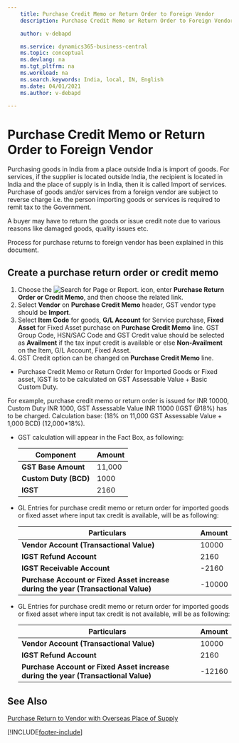 ```yaml
---
    title: Purchase Credit Memo or Return Order to Foreign Vendor
    description: Purchase Credit Memo or Return Order to Foreign Vendor

    author: v-debapd

    ms.service: dynamics365-business-central
    ms.topic: conceptual
    ms.devlang: na
    ms.tgt_pltfrm: na
    ms.workload: na
    ms.search.keywords: India, local, IN, English
    ms.date: 04/01/2021
    ms.author: v-debapd

---
```

# Purchase Credit Memo or Return Order to Foreign Vendor


Purchasing goods in India from a place outside India is import of goods. For services, if the supplier is located outside India, the recipient is located in India and the place of supply is in India, then it is called Import of services. Purchase of goods and/or services from a foreign vendor are subject to reverse charge i.e. the person importing goods or services is required to remit tax to the Government.

A buyer may have to return the goods or issue credit note due to various reasons like damaged goods, quality issues etc.

Process for purchase returns to foreign vendor has been explained in this document.

## Create a purchase return order or credit memo

1. Choose the ![Search for Page or Report.](image/search_small.png "Search for Page or Report icon") icon, enter **Purchase Return Order or Credit Memo**, and then choose the related link. 
2. Select **Vendor** on **Purchase Credit Memo** header, GST vendor type should be **Import**.
3. Select **Item Code** for goods, **G/L Account** for Service purchase, **Fixed Asset** for Fixed Asset purchase on **Purchase Credit Memo** line. GST Group Code, HSN/SAC Code and GST Credit value should be selected as **Availment** if the tax input credit is available or else **Non-Availment** on the Item, G/L Account, Fixed Asset.
4. GST Credit option can be changed on **Purchase Credit Memo** line.

- Purchase Credit Memo or Return Order for Imported Goods or Fixed asset, IGST is to be calculated on GST Assessable Value + Basic Custom Duty. 

For example, purchase credit memo or return order is issued for INR 10000, Custom Duty INR 1000, GST Assessable Value INR 11000 (IGST @18%) has to be charged. Calculation base:  (18% on 11,000 GST Assessable Value + 1,000 BCD) (12,000*18%).

  - GST calculation will appear in the Fact Box, as following:
    
      |Component|Amount|
      |----------------------------------|---------------------------------------|  
      |**GST Base Amount**|11,000|
      |**Custom Duty (BCD)**|1000|  
      |**IGST**|2160|
    
  - GL Entries for purchase credit memo or return order for imported goods or fixed asset where input tax credit is available, will be as following:

      |Particulars|Amount|
      |----------------------------------|---------------------------------------|
      |**Vendor Account (Transactional Value)**|10000|
      |**IGST Refund Account**|2160|
      |**IGST Receivable Account**|-2160|
      |**Purchase Account or Fixed Asset increase during the year (Transactional Value)**|-10000|

  - GL Entries for purchase credit memo or return order for imported goods or fixed asset where input tax credit is not available, will be as following:

     |Particulars|Amount|
     |----------------------------------|---------------------------------------|
     |**Vendor Account (Transactional Value)**|10000|
     |**IGST Refund Account**|2160| 
     |**Purchase Account or Fixed Asset increase during the year (Transactional Value)**|-12160|















## See Also 
[Purchase Return to Vendor with Overseas Place of Supply](GST-Return-of-Service-for-Overseas-Place-of-supply-Registered-Vendor.md)

























[!INCLUDE[footer-include](../../includes/footer-banner.md)]